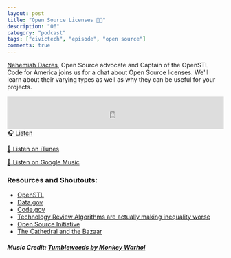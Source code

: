 ```yaml
---
layout: post
title: "Open Source Licenses 👩‍💻"
description: "06"
category: "podcast"
tags: ["civictech", "episode", "open source"]
comments: true
---
```

[Nehemiah Dacres](twitter.com/dacresni), Open Source advocate and Captain of the OpenSTL Code for America joins us for a chat about Open Source licenses. We'll learn about their varying types as well as why they can be useful for your projects.

<iframe width="100%" height="75" scrolling="no" frameborder="no" allow="autoplay" src="https://w.soundcloud.com/player/?url=https%3A//api.soundcloud.com/tracks/437675391&color=%23ff5500&auto_play=false&hide_related=false&show_comments=true&show_user=true&show_reposts=false&show_teaser=true&visual=true"></iframe>
<a href="https://soundcloud.com/user-227289754/s01e05-open-source-licenses" target="_blank">🎧 Listen</a>

[📱 Listen on iTunes](https://itunes.apple.com/us/podcast/civic-tech-chat/id1350640468?mt=2)

[📱 Listen on Google Music](https://play.google.com/music/listen?u=0#/ps/I2inksjzzzmbxhg5wbojr624doa)

### Resources and Shoutouts:
- [OpenSTL](http://openstl.org/)
- [Data.gov](https://www.data.gov/)
- [Code.gov](https://code.gov/)
- [Technology Review Algorithms are actually making inequality worse](https://www.technologyreview.com/s/610026/alg…ality-worse/)
- [Open Source Initiative](https://opensource.org/licenses/category)
- [The Cathedral and the Bazaar](http://www.catb.org/esr/writings/cathedral-bazaar/)

##### Music Credit: [Tumbleweeds by Monkey Warhol](http://freemusicarchive.org/music/Monkey_Warhol/Lonely_Hearts_Challenge/Monkey_Warhol_-_Tumbleweeds)
